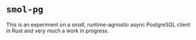 # `smol-pg`
This is an experiment on a small, runtime-agnostic async PostgreSQL client in Rust and very much a work in progress.